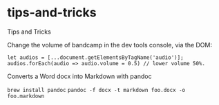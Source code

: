 # tips-and-tricks
Tips and Tricks


Change the volume of bandcamp in the dev tools console, via the DOM:

`let audios = [...document.getElementsByTagName('audio')];`  
`audios.forEach(audio => audio.volume = 0.5) // lower volume 50%.`


Converts a Word docx into Markdown with pandoc

`brew install pandoc`
`pandoc -f docx -t markdown foo.docx -o foo.markdown`
